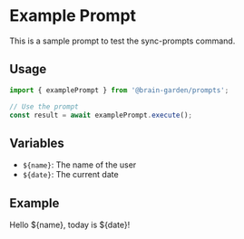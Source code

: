 # Example Prompt

This is a sample prompt to test the sync-prompts command.

## Usage

```typescript
import { examplePrompt } from '@brain-garden/prompts';

// Use the prompt
const result = await examplePrompt.execute();
```

## Variables

- `${name}`: The name of the user
- `${date}`: The current date

## Example

Hello ${name}, today is ${date}! 